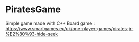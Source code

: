 # PiratesGame
Simple game made with C++ 
Board game : https://www.smartgames.eu/uk/one-player-games/pirates-jr-%E2%80%93-hide-seek